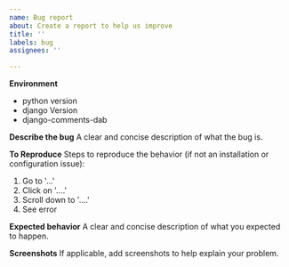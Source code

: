 ```yaml
---
name: Bug report
about: Create a report to help us improve
title: ''
labels: bug
assignees: ''

---
```


**Environment**
* python version
* django Version
* django-comments-dab

**Describe the bug**
A clear and concise description of what the bug is.

**To Reproduce**
Steps to reproduce the behavior (if not an installation or configuration issue):
1. Go to '...'
2. Click on '....'
3. Scroll down to '....'
4. See error

**Expected behavior**
A clear and concise description of what you expected to happen.

**Screenshots**
If applicable, add screenshots to help explain your problem.
